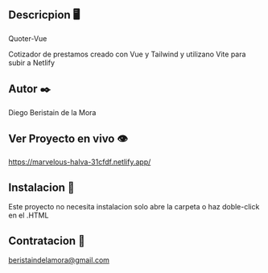 ## Descricpion 🖥️
Quoter-Vue

Cotizador de prestamos creado con Vue y Tailwind y utilizano Vite para subir a Netlify 

## Autor ✒️

Diego Beristain de la Mora

## Ver Proyecto en vivo 👁️

https://marvelous-halva-31cfdf.netlify.app/

## Instalacion 🔌

Este proyecto no necesita instalacion solo abre la carpeta o haz doble-click en el .HTML

## Contratacion 📧

beristaindelamora@gmail.com

